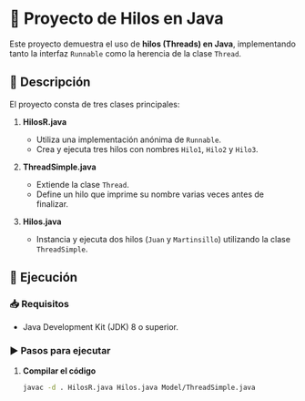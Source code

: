 # 🧵 Proyecto de Hilos en Java  

Este proyecto demuestra el uso de **hilos (Threads) en Java**, implementando tanto la interfaz `Runnable` como la herencia de la clase `Thread`.  

## 📌 Descripción  

El proyecto consta de tres clases principales:  

1. **HilosR.java**  
   - Utiliza una implementación anónima de `Runnable`.  
   - Crea y ejecuta tres hilos con nombres `Hilo1`, `Hilo2` y `Hilo3`.  

2. **ThreadSimple.java**  
   - Extiende la clase `Thread`.  
   - Define un hilo que imprime su nombre varias veces antes de finalizar.  

3. **Hilos.java**  
   - Instancia y ejecuta dos hilos (`Juan` y `Martinsillo`) utilizando la clase `ThreadSimple`.  

## 🚀 Ejecución  

### 📥 Requisitos  
- Java Development Kit (JDK) 8 o superior.  

### ▶️ Pasos para ejecutar  

1. **Compilar el código**  

   ```bash
   javac -d . HilosR.java Hilos.java Model/ThreadSimple.java
